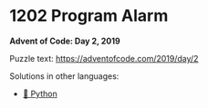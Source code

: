 # 1202 Program Alarm

**Advent of Code: Day 2, 2019**

Puzzle text: <https://adventofcode.com/2019/day/2>

Solutions in other languages:

- [🐍 Python](../../../../python/2019/02_1202_program_alarm/README.md)

